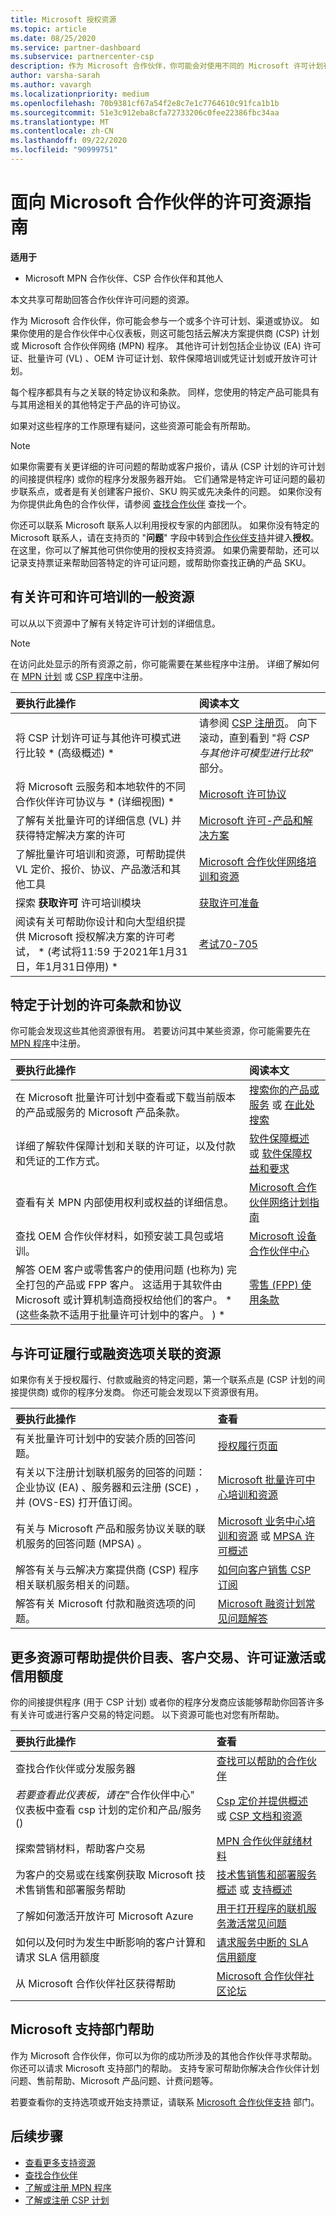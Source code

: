 ```yaml
---
title: Microsoft 授权资源
ms.topic: article
ms.date: 08/25/2020
ms.service: partner-dashboard
ms.subservice: partnercenter-csp
description: 作为 Microsoft 合作伙伴，你可能会对使用不同的 Microsoft 许可计划有疑问。 本文提供了可帮助的资源。
author: varsha-sarah
ms.author: vavargh
ms.localizationpriority: medium
ms.openlocfilehash: 70b9381cf67a54f2e8c7e1c7764610c91fca1b1b
ms.sourcegitcommit: 51e3c912eba8cfa72733206c0fee22386fbc34aa
ms.translationtype: MT
ms.contentlocale: zh-CN
ms.lasthandoff: 09/22/2020
ms.locfileid: "90999751"
---
```

# <a name="guide-to-licensing-resources-for-microsoft-partners"></a>面向 Microsoft 合作伙伴的许可资源指南 

**适用于**

- Microsoft MPN 合作伙伴、CSP 合作伙伴和其他人

本文共享可帮助回答合作伙伴许可问题的资源。

作为 Microsoft 合作伙伴，你可能会参与一个或多个许可计划、渠道或协议。 如果你使用的是合作伙伴中心仪表板，则这可能包括云解决方案提供商 (CSP) 计划或 Microsoft 合作伙伴网络 (MPN) 程序。 其他许可计划包括企业协议 (EA) 许可证、批量许可 (VL) 、OEM 许可证计划、软件保障培训或凭证计划或开放许可计划。

每个程序都具有与之关联的特定协议和条款。 同样，您使用的特定产品可能具有与其用途相关的其他特定于产品的许可协议。

如果对这些程序的工作原理有疑问，这些资源可能会有所帮助。

> [!NOTE]
> 如果你需要有关更详细的许可问题的帮助或客户报价，请从 (CSP 计划的许可计划的间接提供程序) 或你的程序分发服务器开始。 它们通常是特定许可证问题的最初步联系点，或者是有关创建客户报价、SKU 购买或先决条件的问题。 如果你没有为你提供此角色的合作伙伴，请参阅 [查找合作伙伴](find-a-partner.md) 查找一个。
>
> 你还可以联系 Microsoft 联系人以利用授权专家的内部团队。 如果你没有特定的 Microsoft 联系人，请在支持页的 "**问题**" 字段中转到[合作伙伴支持](https://partner.microsoft.com/support/v2/?stage=1)并键入**授权**。 在这里，你可以了解其他可供你使用的授权支持资源。 如果仍需要帮助，还可以记录支持票证来帮助回答特定的许可证问题，或帮助你查找正确的产品 SKU。

## <a name="general-resources-about-licensing-and-license-training"></a>有关许可和许可培训的一般资源

可以从以下资源中了解有关特定许可计划的详细信息。

>[!NOTE]
> 在访问此处显示的所有资源之前，你可能需要在某些程序中注册。 详细了解如何在 [MPN 计划](https://partner.microsoft.com/membership) 或 [CSP 程序](https://partner.microsoft.com/membership/cloud-solution-provider)中注册。

|要执行此操作  | 阅读本文  |
|:------------------|:--------------- |
|将 CSP 计划许可证与其他许可模式进行比较 * (高级概述) * | 请参阅 [CSP 注册页](https://partner.microsoft.com/licensing/)。 向下滚动，直到看到 "将 *CSP 与其他许可模型进行比较*" 部分。  |
|将 Microsoft 云服务和本地软件的不同合作伙伴许可协议与 * (详细视图) *  | [Microsoft 许可协议](https://partner.microsoft.com/licensing/licensing-agreements)  |
|了解有关批量许可的详细信息 (VL) 并获得特定解决方案的许可  | [Microsoft 许可-产品和解决方案](https://www.microsoft.com/licensing/default) |
|了解批量许可培训和资源，可帮助提供 VL 定价、报价、协议、产品激活和其他工具  | [Microsoft 合作伙伴网络培训和资源](https://partner.microsoft.com/licensing/training-and-resources) |
|探索 **获取许可** 许可培训模块  | [获取许可准备](https://www.getlicensingready.com/)  |
|阅读有关可帮助你设计和向大型组织提供 Microsoft 授权解决方案的许可考试， * (考试将11:59 于2021年1月31日，年1月31日停用) *  | [考试70-705](/learn/certifications/exams/70-705) |

## <a name="program-specific-and-product-specific-licensing-terms-and-agreements"></a>特定于计划的许可条款和协议

你可能会发现这些其他资源很有用。 若要访问其中某些资源，你可能需要先在 [MPN 程序](https://partner.microsoft.com/membership)中注册。

|要执行此操作  | 阅读本文  |
|:------------------|:--------------- |
|在 Microsoft 批量许可计划中查看或下载当前版本的产品或服务的 Microsoft 产品条款。 | [搜索你的产品或服务](https://www.microsoft.com/licensing/terms/) 或 [在此处搜索](http://www.microsoftvolumelicensing.com/)  |
|详细了解软件保障计划和关联的许可证，以及付款和凭证的工作方式。  | [软件保障概述](https://www.microsoft.com/Licensing/licensing-programs/software-assurance-default.aspx) 或 [软件保障权益和要求](software-assurance-lp.md) |
|查看有关 MPN 内部使用权利或权益的详细信息。  | [Microsoft 合作伙伴网络计划指南](https://assets.microsoft.com/MPN-MAPS-Product-Usage-Guide.pdf)  |
|查找 OEM 合作伙伴材料，如预安装工具包或培训。  | [Microsoft 设备合作伙伴中心](https://devicepartner.microsoft.com/)  |
|解答 OEM 客户或零售客户的使用问题 (也称为) 完全打包的产品或 FPP 客户。 这适用于其软件由 Microsoft 或计算机制造商授权给他们的客户。 * (这些条款不适用于批量许可计划中的客户。 ) *  | [零售 (FPP) 使用条款](https://www.microsoft.com/useterms)  |

## <a name="resources-associated-with-license-fulfillment-or-financing-options"></a>与许可证履行或融资选项关联的资源

如果你有关于授权履行、付款或融资的特定问题，第一个联系点是 (CSP 计划的间接提供商) 或你的程序分发商。 你还可能会发现以下资源很有用。

|要执行此操作  | 查看  |
|:------------------|:--------------- |
|有关批量许可计划中的安装介质的回答问题。 | [授权履行页面](https://www.microsoft.com/licensing/existing-customer/fulfillment.aspx)  |
|有关以下注册计划联机服务的回答的问题：企业协议 (EA) 、服务器和云注册 (SCE) ，并 (OVS-ES) 打开值订阅。  | [Microsoft 批量许可中心培训和资源](https://www.microsoft.com/Licensing/existing-customer/vlsc-training-and-resources.aspx)  |
|有关与 Microsoft 产品和服务协议关联的联机服务的回答问题 (MPSA) 。  | [Microsoft 业务中心培训和资源](https://www.microsoft.com/licensing/existing-customer/business-center-training-and-resources.aspx#tab=2) 或 [MPSA 许可概述](https://www.microsoft.com/licensing/mpsa/default)  |  
|解答有关与云解决方案提供商 (CSP) 程序相关联机服务相关的问题。  | [如何向客户销售 CSP 订阅](customer-subscriptions.md)  |
|解答有关 Microsoft 付款和融资选项的问题。  | [Microsoft 融资计划常见问题解答](https://download.microsoft.com/download/3/9/0/390DF0B3-8B15-4E65-AF5E-71A7280E7682/Microsoft-Financing-Program-FAQ-Customer_en-US.pdf)  |

## <a name="more-resources-to-help-with-price-lists-customer-deals-license-activation-or-credits"></a>更多资源可帮助提供价目表、客户交易、许可证激活或信用额度

你的间接提供程序 (用于 CSP 计划) 或者你的程序分发商应该能够帮助你回答许多有关许可或进行客户交易的特定问题。 以下资源可能也对您有所帮助。

|要执行此操作  | 查看  |
|:------------------|:--------------- |
|查找合作伙伴或分发服务器 | [查找可以帮助的合作伙伴](find-a-partner.md)  |
|*若要查看此仪表板，请在*"合作伙伴中心" 仪表板中查看 csp 计划的定价和产品/服务 ()   |[Csp 定价并提供概述](pricing-and-offers.md) 或 [CSP 文档和资源](csp-documents-and-learning-resources.md) |
|探索营销材料，帮助客户交易  | [MPN 合作伙伴就绪材料](https://partner.microsoft.com/asset#/?type=marketing-campaigns&area=mrkt)  |
|为客户的交易或在线案例获取 Microsoft 技术售销售和部署服务帮助  | [技术售销售和部署服务概述](https://partner.microsoft.com/training/technical-presales-deployment-services) 或 [支持概述](https://support.microsoft.com/help/3121537/using-technical-presales-and-deployment-services)  |
|了解如何激活开放许可 Microsoft Azure   | [用于打开程序的联机服务激活常见问题](/licensing/online-service-activation-faq)  |
|如何以及何时为发生中断影响的客户计算和请求 SLA 信用额度  | [请求服务中断的 SLA 信用额度](request-credit.md)   |
|从 Microsoft 合作伙伴社区获得帮助  | [Microsoft 合作伙伴社区论坛](https://www.microsoftpartnercommunity.com)  |

## <a name="help-from-microsoft-support"></a>Microsoft 支持部门帮助

作为 Microsoft 合作伙伴，你可以为你的成功所涉及的其他合作伙伴寻求帮助。 你还可以请求 Microsoft 支持部门的帮助。 支持专家可帮助你解决合作伙伴计划问题、售前帮助、Microsoft 产品问题、计费问题等。

若要查看你的支持选项或开始支持票证，请联系 [Microsoft 合作伙伴支持](https://partner.microsoft.com/support/?stage=1) 部门。

## <a name="next-steps"></a>后续步骤

- [查看更多支持资源](https://partner.microsoft.com/support/?stage=1)
- [查找合作伙伴](find-a-partner.md)
- [了解或注册 MPN 程序](https://partner.microsoft.com/membership)
- [了解或注册 CSP 计划](https://partner.microsoft.com/membership/cloud-solution-provider)